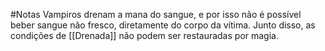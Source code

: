 #Notas 
Vampiros drenam a mana do sangue, e por isso não é possível beber sangue não fresco, diretamente do corpo da vítima. Junto disso, as condições de [[Drenada]] não podem ser restauradas por magia.